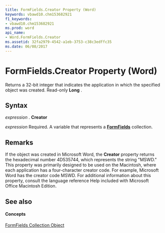 ```yaml
---
title: FormFields.Creator Property (Word)
keywords: vbawd10.chm153682921
f1_keywords:
- vbawd10.chm153682921
ms.prod: word
api_name:
- Word.FormFields.Creator
ms.assetid: 32fa2979-4542-a1eb-3753-c38c3edffc35
ms.date: 06/08/2017
---
```



# FormFields.Creator Property (Word)

Returns a 32-bit integer that indicates the application in which the specified object was created. Read-only  **Long** .


## Syntax

 _expression_ . **Creator**

 _expression_ Required. A variable that represents a **[FormFields](Word.formfields.md)** collection.


## Remarks

If the object was created in Microsoft Word, the  **Creator** property returns the hexadecimal number 4D535744, which represents the string "MSWD." This property was primarily designed to be used on the Macintosh, where each application has a four-character creator code. For example, Microsoft Word has the creator code MSWD. For additional information about this property, consult the language reference Help included with Microsoft Office Macintosh Edition.


## See also


#### Concepts


[FormFields Collection Object](Word.formfields.md)

